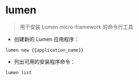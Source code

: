 # lumen

> 用于安装 Lumen micro-framework 的命令行工具

- 创建新的 Lumen 应用程序：

`lumen new {{application_name}}`

- 列出可用的安装程序命令：

`lumen list`

[#]: contributors: ([Datura stramonium L.])